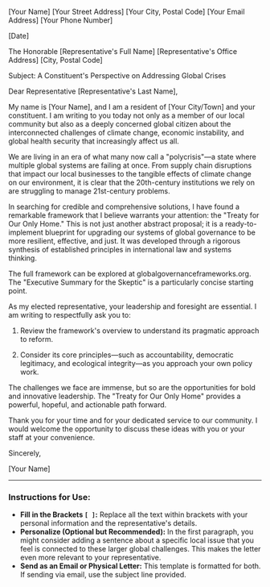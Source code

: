 [Your Name]
[Your Street Address]
[Your City, Postal Code]
[Your Email Address]
[Your Phone Number]

[Date]

The Honorable [Representative's Full Name]
[Representative's Office Address]
[City, Postal Code]

Subject: A Constituent's Perspective on Addressing Global Crises

Dear Representative [Representative's Last Name],

My name is [Your Name], and I am a resident of [Your City/Town] and your constituent. I am writing to you today not only as a member of our local community but also as a deeply concerned global citizen about the interconnected challenges of climate change, economic instability, and global health security that increasingly affect us all.

We are living in an era of what many now call a "polycrisis"—a state where multiple global systems are failing at once. From supply chain disruptions that impact our local businesses to the tangible effects of climate change on our environment, it is clear that the 20th-century institutions we rely on are struggling to manage 21st-century problems.

In searching for credible and comprehensive solutions, I have found a remarkable framework that I believe warrants your attention: the "Treaty for Our Only Home." This is not just another abstract proposal; it is a ready-to-implement blueprint for upgrading our systems of global governance to be more resilient, effective, and just. It was developed through a rigorous synthesis of established principles in international law and systems thinking.

The full framework can be explored at globalgovernanceframeworks.org. The "Executive Summary for the Skeptic" is a particularly concise starting point.

As my elected representative, your leadership and foresight are essential. I am writing to respectfully ask you to:

1. Review the framework's overview to understand its pragmatic approach to reform.

2. Consider its core principles—such as accountability, democratic legitimacy, and ecological integrity—as you approach your own policy work.

The challenges we face are immense, but so are the opportunities for bold and innovative leadership. The "Treaty for Our Only Home" provides a powerful, hopeful, and actionable path forward.

Thank you for your time and for your dedicated service to our community. I would welcome the opportunity to discuss these ideas with you or your staff at your convenience.

Sincerely,

[Your Name]


---
### Instructions for Use:

* **Fill in the Brackets `[ ]`:** Replace all the text within brackets with your personal information and the representative's details.
* **Personalize (Optional but Recommended):** In the first paragraph, you might consider adding a sentence about a specific local issue that you feel is connected to these larger global challenges. This makes the letter even more relevant to your representative.
* **Send as an Email or Physical Letter:** This template is formatted for both. If sending via email, use the subject line provided.

